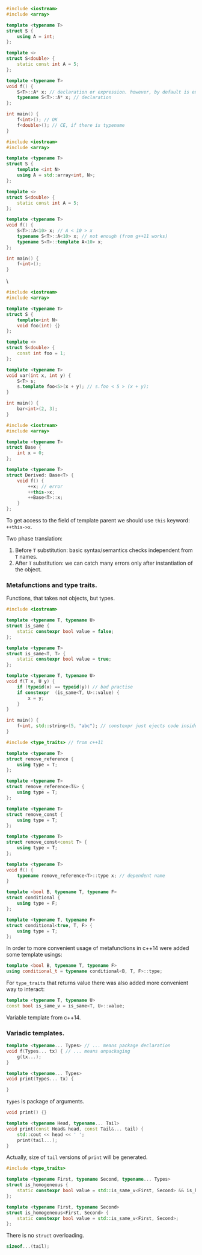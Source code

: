 ```cpp
#include <iostream>
#include <array>

template <typename T>
struct S {
	using A = int;
};

template <>
struct S<double> {
	static const int A = 5;
};

template <typename T>
void f() {
	S<T>::A* x; // declaration or expression. however, by default is expression according to standard.
	typename S<T>::A* x; // declaration
};

int main() {
	f<int>(); // OK
	f<double>(); // CE, if there is typename
}
```

```cpp
#include <iostream>
#include <array>

template <typename T>
struct S {
	template <int N>
	using A = std::array<int, N>;
};

template <>
struct S<double> {
	static const int A = 5;
};

template <typename T>
void f() {
	S<T>::A<10> x; // A < 10 > x
	typename S<T>::A<10> x; // not enough (from g++11 works)
	typename S<T>::template A<10> x;
};

int main() {
	f<int>();
}
```
\
```cpp
#include <iostream>
#include <array>

template <typename T>
struct S {
	template<int N>
	void foo(int) {}
};

template <>
struct S<double> {
	const int foo = 1;
};

template <typename T>
void var(int x, int y) {
	S<T> s;
	s.template foo<5>(x + y); // s.foo < 5 > (x + y);
}

int main() {
	bar<int>(2, 3); 
}
```

```cpp
#include <iostream>
#include <array>

template <typename T>
struct Base {
	int x = 0;
};

template <typename T>
struct Derived: Base<T> {
	void f() {
		++x; // error
		++this->x; 
		++Base<T>::x;
	}
};
```

To get access to the field of template parent we should use `this` keyword: `++this->x`.

Two phase translation: 
1. Before `T` substitution: basic syntax/semantics checks independent from `T` names.
2. After `T` substitution: we can catch many errors only after instantiation of the object.

### Metafunctions and type traits.
Functions, that takes not objects, but types.

```cpp
#include <iostream>

template <typename T, typename U>
struct is_same {
	static constexpr bool value = false;
};

template <typename T>
struct is_same<T, T> {
	static constexpr bool value = true;
};

template <typename T, typename U>
void f(T x, U y) {
	if (typeid(x) == typeid(y)) // bad practise
	if constexpr  (is_same<T, U>::value) {
		x = y;
	}
}

int main() {
	f<int, std::string>(5, "abc"); // constexpr just ejects code inside if-statement if condition is false, some semantics checks will be skipped. without constexpr it will be CE
}
```

```cpp
#include <type_traits> // from c++11

template <typename T>
struct remove_reference {
	using type = T;
};

template <typename T>
struct remove_reference<T&> {
	using type = T;
};

template <typename T>
struct remove_const {
	using type = T;
};

template <typename T>
struct remove_const<const T> {
	using type = T;
};

template <typename T>
void f() {
	typename remove_reference<T>::type x; // dependent name
}
```

```cpp
template <bool B, typename T, typename F>
struct conditional {
	using type = F;
};

template <typename T, typename F>
struct conditional<true, T, F> {
	using type = T;
};
```

In order to more convenient usage of metafunctions in c++14 were added some template usings:

```cpp
template <bool B, typename T, typename F>
using conditional_t = typename conditional<B, T, F>::type;
```

For `type_traits` that returns value there was also added more convenient way to interact:

```cpp
template <typename T, typename U>
const bool is_same_v = is_same<T, U>::value;
```

Variable template from c++14.

### Variadic templates.

```cpp
template <typename... Types> // ... means package declaration
void f(Types... tx) { // ... means unpackaging 
	g(tx...);
}

template <typename... Types>
void print(Types... tx) {

}
```

`Types` is package of arguments.

```cpp
void print() {}

template <typename Head, typename... Tail>
void print(const Head& head, const Tail&... tail) {
	std::cout << head << ' ';
	print(tail...);
}
```

Actually, size of `tail` versions of `print` will be generated.

```cpp
#include <type_traits>

template <typename First, typename Second, typename... Types>
struct is_homogeneous {
	static constexpr bool value = std::is_same_v<First, Second> && is_homogeneous<Second, Types...>::value;
};

template <typename First, typename Second>
struct is_homogeneous<First, Second> {
	static constexpr bool value = std::is_same_v<First, Second>;
};
```

There is no `struct` overloading.

```cpp
sizeof...(tail); 
```

